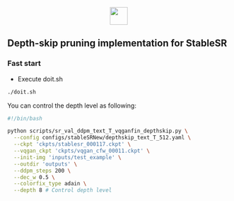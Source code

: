<p align="center">
  <img src="https://user-images.githubusercontent.com/22350795/236680126-0b1cdd62-d6fc-4620-b998-75ed6c31bf6f.png" height=40>
</p>

## Depth-skip pruning implementation for StableSR


### Fast start

- Execute doit.sh 
```bash
./doit.sh
```

You can control the depth level as following:

```bash
#!/bin/bash

python scripts/sr_val_ddpm_text_T_vqganfin_depthskip.py \
  --config configs/stableSRNew/depthskip_text_T_512.yaml \
  --ckpt 'ckpts/stablesr_000117.ckpt' \
  --vqgan_ckpt 'ckpts/vqgan_cfw_00011.ckpt' \
  --init-img 'inputs/test_example' \
  --outdir 'outputs' \
  --ddpm_steps 200 \
  --dec_w 0.5 \
  --colorfix_type adain \
  --depth 8 # Control depth level
```





